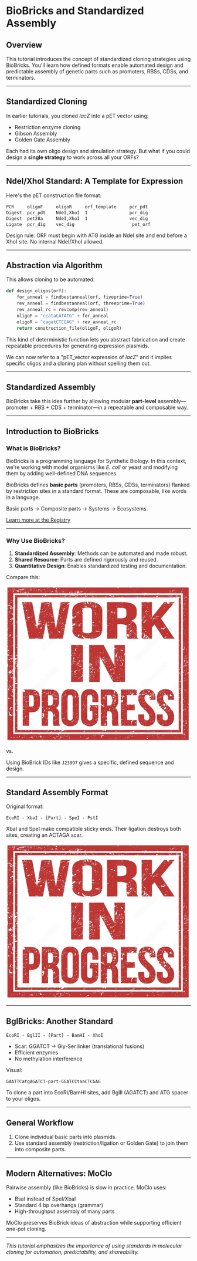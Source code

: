 
# BioBricks and Standardized Assembly

## Overview
This tutorial introduces the concept of standardized cloning strategies using BioBricks. You'll learn how defined formats enable automated design and predictable assembly of genetic parts such as promoters, RBSs, CDSs, and terminators.

---

## Standardized Cloning

In earlier tutorials, you cloned *lacZ* into a pET vector using:
- Restriction enzyme cloning
- Gibson Assembly
- Golden Gate Assembly

Each had its own oligo design and simulation strategy. But what if you could design a **single strategy** to work across all your ORFs?

---

## NdeI/XhoI Standard: A Template for Expression

Here's the pET construction file format:

```
PCR     oligoF     oligoR     orf_template     pcr_pdt
Digest  pcr_pdt    NdeI,XhoI  1                pcr_dig
Digest  pet28a     NdeI,XhoI  1                vec_dig
Ligate  pcr_dig    vec_dig                      pet_orf
```

Design rule: ORF must begin with ATG inside an NdeI site and end before a XhoI site. No internal NdeI/XhoI allowed.

---

## Abstraction via Algorithm

This allows cloning to be automated:

```python
def design_oligos(orf):
    for_anneal = findbestanneal(orf, fiveprime=True)
    rev_anneal = findbestanneal(orf, threeprime=True)
    rev_anneal_rc = revcomp(rev_anneal)
    oligoF = "ccataCATATG" + for_anneal
    oligoR = "cagatCTCGAG" + rev_anneal_rc
    return construction_file(oligoF, oligoR)
```

This kind of deterministic function lets you abstract fabrication and create repeatable procedures for generating expression plasmids.

We can now refer to a "pET_vector expression of *lacZ*" and it implies specific oligos and a cloning plan without spelling them out.

---

## Standardized Assembly

BioBricks take this idea further by allowing modular **part-level** assembly—promoter + RBS + CDS + terminator—in a repeatable and composable way.

---

## Introduction to BioBricks

### What is BioBricks?

BioBricks is a programming language for Synthetic Biology. In this context, we're working with model organisms like *E. coli* or yeast and modifying them by adding well-defined DNA sequences.

BioBricks defines **basic parts** (promoters, RBSs, CDSs, terminators) flanked by restriction sites in a standard format. These are composable, like words in a language.

Basic parts → Composite parts → Systems → Ecosystems.

[Learn more at the Registry](http://parts.mit.edu/registry/index.php/Help:Contents)

---

### Why Use BioBricks?

1. **Standardized Assembly**: Methods can be automated and made robust.
2. **Shared Resource**: Parts are defined rigorously and reused.
3. **Quantitative Design**: Enables standardized testing and documentation.

Compare this:

![Generic Feature Map](images/plasmid_generic_map.png)

vs.

Using BioBrick IDs like `J23997` gives a specific, defined sequence and design.

---

## Standard Assembly Format

Original format:
```
EcoRI - XbaI - [Part] - SpeI - PstI
```

XbaI and SpeI make compatible sticky ends. Their ligation destroys both sites, creating an ACTAGA scar.

![Standard Assembly Schematic](images/biobrick_std_assembly.png)

---

## BglBricks: Another Standard

```
EcoRI - BglII - [Part] - BamHI - XhoI
```

- Scar: GGATCT → Gly-Ser linker (translational fusions)
- Efficient enzymes
- No methylation interference

Visual:  
```
GAATTCatgAGATCT-part-GGATCCtaaCTCGAG
```

To clone a part into EcoRI/BamHI sites, add BglII (AGATCT) and ATG spacer to your oligos.

---

## General Workflow

1. Clone individual basic parts into plasmids.
2. Use standard assembly (restriction/ligation or Golden Gate) to join them into composite parts.

---

## Modern Alternatives: MoClo

Pairwise assembly (like BioBricks) is slow in practice. MoClo uses:

- BsaI instead of SpeI/XbaI
- Standard 4 bp overhangs (grammar)
- High-throughput assembly of many parts

MoClo preserves BioBrick ideas of abstraction while supporting efficient one-pot cloning.

---

*This tutorial emphasizes the importance of using standards in molecular cloning for automation, predictability, and shareability.*
